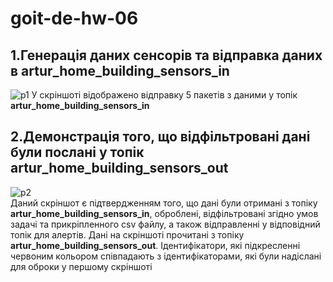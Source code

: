 # goit-de-hw-06

## 1.Генерація даних сенсорів та відправка даних в artur_home_building_sensors_in  
![p1](https://github.com/user-attachments/assets/879ee370-60a9-4b97-9c84-f4a89ef11d38)
У скріншоті відображено відправку 5 пакетів з даними у топік <b>artur_home_building_sensors_in</b>  

## 2.Демонстрація того, що відфільтровані дані були послані у топік artur_home_building_sensors_out
![p2](https://github.com/user-attachments/assets/d89c616a-7bfe-4ffe-b918-bf0c1a0487ad)  
Даний скріншот є підтвердженням того, що дані були отримані з топіку <b>artur_home_building_sensors_in</b>, оброблені, відфільтровані згідно умов задачі та прикріпленного csv файлу, а також відправленні у відповідний топік  для алертів. Дані на скріншоті прочитані з топіку <b>artur_home_building_sensors_out</b>. Ідентифікатори, які підкресленні червоним кольором співпадають з ідентифікаторами, які були надіслані для оброки у першому скріншоті
